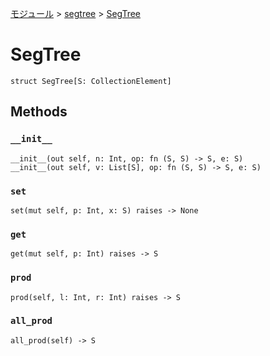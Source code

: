 [モジュール](../index.md) > [segtree](./index.md) > [SegTree]()

# SegTree

```
struct SegTree[S: CollectionElement]
```

## Methods

### `__init__`

```
__init__(out self, n: Int, op: fn (S, S) -> S, e: S)
__init__(out self, v: List[S], op: fn (S, S) -> S, e: S)
```

### `set`

```
set(mut self, p: Int, x: S) raises -> None
```

### `get`

```
get(mut self, p: Int) raises -> S
```

### `prod`

```
prod(self, l: Int, r: Int) raises -> S
```

### `all_prod`

```
all_prod(self) -> S
```
